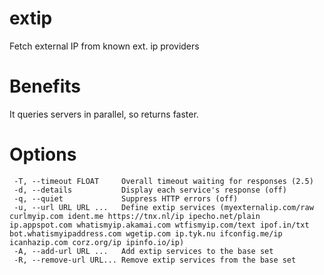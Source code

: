 # extip
Fetch external IP from known ext. ip providers

# Benefits
It queries servers in parallel, so returns faster.

# Options
```
 -T, --timeout FLOAT     Overall timeout waiting for responses (2.5)
 -d, --details           Display each service's response (off)
 -q, --quiet             Suppress HTTP errors (off)
 -u, --url URL URL ...   Define extip services (myexternalip.com/raw curlmyip.com ident.me https://tnx.nl/ip ipecho.net/plain ip.appspot.com whatismyip.akamai.com wtfismyip.com/text ipof.in/txt bot.whatismyipaddress.com wgetip.com ip.tyk.nu ifconfig.me/ip icanhazip.com corz.org/ip ipinfo.io/ip)
 -A, --add-url URL ...   Add extip services to the base set
 -R, --remove-url URL... Remove extip services from the base set
```
